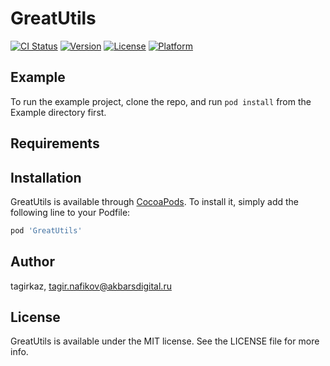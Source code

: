 # GreatUtils

[![CI Status](https://img.shields.io/travis/tagirkaz/GreatUtils.svg?style=flat)](https://travis-ci.org/tagirkaz/GreatUtils)
[![Version](https://img.shields.io/cocoapods/v/GreatUtils.svg?style=flat)](https://cocoapods.org/pods/GreatUtils)
[![License](https://img.shields.io/cocoapods/l/GreatUtils.svg?style=flat)](https://cocoapods.org/pods/GreatUtils)
[![Platform](https://img.shields.io/cocoapods/p/GreatUtils.svg?style=flat)](https://cocoapods.org/pods/GreatUtils)

## Example

To run the example project, clone the repo, and run `pod install` from the Example directory first.

## Requirements

## Installation

GreatUtils is available through [CocoaPods](https://cocoapods.org). To install
it, simply add the following line to your Podfile:

```ruby
pod 'GreatUtils'
```

## Author

tagirkaz, tagir.nafikov@akbarsdigital.ru

## License

GreatUtils is available under the MIT license. See the LICENSE file for more info.
